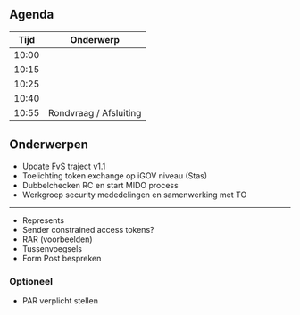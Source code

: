 ## Agenda

| Tijd | Onderwerp |
| ----- | -------- |
| 10:00 |          | 
| 10:15 |          |
| 10:25 |          |
| 10:40 |          |
| 10:55 | Rondvraag / Afsluiting |


## Onderwerpen
- Update FvS traject v1.1
- Toelichting token exchange op iGOV niveau (Stas)
- Dubbelchecken RC en start MIDO process
- Werkgroep security mededelingen en samenwerking met TO
- ------
- Represents
- Sender constrained access tokens?
- RAR (voorbeelden)
- Tussenvoegsels
- Form Post bespreken


### Optioneel
- PAR verplicht stellen
